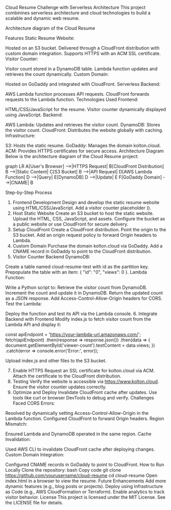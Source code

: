 Cloud Resume Challenge with Serverless Architecture
This project combinines serverless architecture and cloud technologies to build a scalable and dynamic web resume.


Architecture diagram of the Cloud Resume

Features
Static Resume Website:

Hosted on an S3 bucket.
Delivered through a CloudFront distribution with custom domain integration.
Supports HTTPS with an ACM SSL certificate.
Visitor Counter:

Visitor count stored in a DynamoDB table.
Lambda function updates and retrieves the count dynamically.
Custom Domain:

Hosted on GoDaddy and integrated with CloudFront.
Serverless Backend:

AWS Lambda function processes API requests.
CloudFront forwards requests to the Lambda function.
Technologies Used
Frontend:

HTML/CSS/JavaScript for the resume.
Visitor counter dynamically displayed using JavaScript.
Backend:

AWS Lambda: Updates and retrieves the visitor count.
DynamoDB: Stores the visitor count.
CloudFront: Distributes the website globally with caching.
Infrastructure:

S3: Hosts the static resume.
GoDaddy: Manages the domain kolton.cloud.
ACM: Provides HTTPS certificates for secure access.
Architecture Diagram
Below is the architecture diagram of the Cloud Resume project:

graph LR
    A[User's Browser] -->|HTTPS Request| B[CloudFront Distribution]
    B -->|Static Content| C[S3 Bucket]
    B -->|API Request| D[AWS Lambda Function]
    D -->|Query| E[DynamoDB]
    D -->|Update| E
    F[GoDaddy Domain] -->|CNAME| B

Step-by-Step Process
1. Frontend Development
Design and develop the static resume website using HTML/CSS/JavaScript.
Add a visitor counter placeholder (<span id="viewer-count"></span>).
2. Host Static Website
Create an S3 bucket to host the static website.
Upload the HTML, CSS, JavaScript, and assets.
Configure the bucket as a public website or use CloudFront for secure delivery.
3. Setup CloudFront
Create a CloudFront distribution.
Point the origin to the S3 bucket.
Add an origin request policy to forward Origin headers to Lambda.
4. Custom Domain
Purchase the domain kolton.cloud via GoDaddy.
Add a CNAME record in GoDaddy to point to the CloudFront distribution.
5. Visitor Counter Backend
DynamoDB:

Create a table named cloud-resume-test with id as the partition key.
Prepopulate the table with an item: { "id": "0", "views": 0 }.
Lambda Function:

Write a Python script to:
Retrieve the visitor count from DynamoDB.
Increment the count and update it in DynamoDB.
Return the updated count as a JSON response.
Add Access-Control-Allow-Origin headers for CORS.
Test the Lambda:

Deploy the function and test its API via the Lambda console.
6. Integrate Backend with Frontend
Modify index.js to fetch visitor count from the Lambda API and display it:

const apiEndpoint = 'https://your-lambda-url.amazonaws.com/';
fetch(apiEndpoint)
  .then(response => response.json())
  .then(data => {
    document.getElementById('viewer-count').textContent = data.views;
  })
  .catch(error => console.error('Error:', error));

Upload index.js and other files to the S3 bucket.

7. Enable HTTPS
Request an SSL certificate for kolton.cloud via ACM.
Attach the certificate to the CloudFront distribution.
8. Testing
Verify the website is accessible via https://www.kolton.cloud.
Ensure the visitor counter updates correctly.
9. Optimize and Deploy
Invalidate CloudFront cache after updates.
Use tools like curl or browser DevTools to debug and verify.
Challenges Faced
CORS Errors:

Resolved by dynamically setting Access-Control-Allow-Origin in the Lambda function.
Configured CloudFront to forward Origin headers.
Region Mismatch:

Ensured Lambda and DynamoDB operated in the same region.
Cache Invalidation:

Used AWS CLI to invalidate CloudFront cache after deploying changes.
Custom Domain Integration:

Configured CNAME records in GoDaddy to point to CloudFront.
How to Run Locally
Clone the repository:
bash
Copy code
git clone https://github.com/yourusername/cloud-resume
cd cloud-resume
Open index.html in a browser to view the resume.
Future Enhancements
Add more dynamic features (e.g., blog posts or projects).
Deploy using Infrastructure as Code (e.g., AWS CloudFormation or Terraform).
Enable analytics to track visitor behavior.
License
This project is licensed under the MIT License. See the LICENSE file for details.

